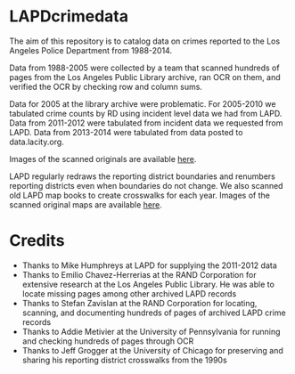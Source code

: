# LAPDcrimedata
The aim of this repository is to catalog data on crimes reported to the Los Angeles Police Department from 1988-2014.

Data from 1988-2005 were collected by a team that scanned hundreds of pages from the Los Angeles Public Library archive, ran OCR on them, and verified the OCR by checking row and column sums.

Data for 2005 at the library archive were problematic. For 2005-2010 we tabulated crime counts by RD using incident level data we had from LAPD. Data from 2011-2012 were tabulated from incident data we requested from LAPD. Data from 2013-2014 were tabulated from data posted to data.lacity.org.

Images of the scanned originals are available [here](LAPLscans/).

LAPD regularly redraws the reporting district boundaries and renumbers reporting districts even when boundaries do not change. We also scanned old LAPD map books to create crosswalks for each year. Images of the scanned original maps are available [here](https://drive.google.com/folderview?id=0B2CD6T-u0yNWdTNHMXh0LUpSVlU).

# Credits
- Thanks to Mike Humphreys at LAPD for supplying the 2011-2012 data
- Thanks to Emilio Chavez-Herrerias at the RAND Corporation for extensive research at the Los Angeles Public Library. He was able to locate missing pages among other archived LAPD records
- Thanks to Stefan Zavislan at the RAND Corporation for locating, scanning, and documenting hundreds of pages of archived LAPD crime records
- Thanks to Addie Metivier at the University of Pennsylvania for running and checking hundreds of pages through OCR
- Thanks to Jeff Grogger at the University of Chicago for preserving and sharing his reporting district crosswalks from the 1990s
